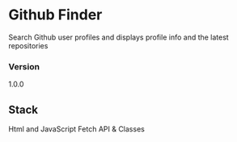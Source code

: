 # Github Finder

Search Github user profiles and displays profile info and the latest repositories

### Version

1.0.0

## Stack

Html and JavaScript Fetch API & Classes
